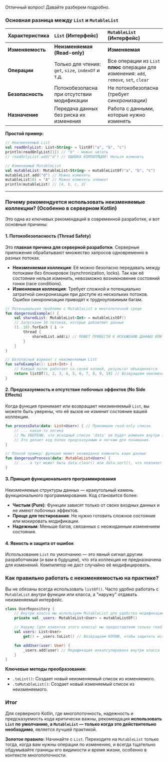 Отличный вопрос! Давайте разберем подробно.

### Основная разница между `List` и `MutableList`

| Характеристика | `List` (Интерфейс) | `MutableList` (Интерфейс) |
| :--- | :--- | :--- |
| **Изменяемость** | **Неизменяемая (Read-only)** | **Изменяемая** |
| **Операции** | Только для чтения: `get`, `size`, `indexOf` и т.д. | Все операции из `List` **плюс** операции для изменения: `add`, `remove`, `set`, `clear` |
| **Безопасность** | Потокобезопасна при отсутствии модификации | Не потокобезопасна (требует синхронизации) |
| **Назначение** | Передача данных без риска их изменения | Работа с данными, которые нужно изменять |

**Простой пример:**

```kotlin
// Неизменяемый List
val readOnlyList: List<String> = listOf("a", "b", "c")
println(readOnlyList[1]) // "b" - можно читать
// readOnlyList.add("d") // ОШИБКА КОМПИЛЯЦИИ! Нельзя изменить

// Изменяемый MutableList
val mutableList: MutableList<String> = mutableListOf("a", "b", "c")
mutableList.add("d") // Можно изменять
mutableList[0] = "A" // Можно изменять элемент
println(mutableList) // [A, b, c, d]
```

---

### Почему рекомендуется использовать неизменяемые коллекции? (Особенно в серверном Kotlin)

Это одна из ключевых рекомендаций в современной разработке, и вот основные причины:

#### 1. **Потокобезопасность (Thread Safety)**
Это **главная причина для серверной разработки**. Серверные приложения обрабатывают множество запросов одновременно в разных потоках.

- **Неизменяемая коллекция**: Её можно безопасно передавать между потоками без блокировок (synchronization, locks). Так как её состояние нельзя изменить, невозможно возникновение состояний гонки (race conditions).
- **Изменяемая коллекция**: Требует сложной и потенциально затратной синхронизации при доступе из нескольких потоков. Ошибки синхронизации приводят к трудноуловимым багам.

```kotlin
// Потенциальная проблема с MutableList в многопоточной среде
fun dangerousExample() {
    val sharedList: MutableList<Int> = mutableListOf()
    // Запускаем 10 потоков, которые добавляют данные
    (1..10).forEach { i ->
        thread {
            sharedList.add(i) // МОЖЕТ ПРИВЕСТИ К ИСКАЖЕНИЮ ДАННЫХ ИЛИ CRASH!
        }
    }
}

// Безопасный вариант с неизменяемым List
fun safeExample(): List<Int> {
    // Каждый поток работает со своей копией, результат объединяется
    return listOf(1, 2, 3, 4, 5, 6, 7, 8, 9, 10) // Возвращаем неизменяемый список
}
```

#### 2. **Предсказуемость и отсутствие побочных эффектов (No Side Effects)**
Когда функция принимает или возвращает неизменяемый `List`, вы можете быть уверены, что её вызов не изменит состояние вашей коллекции.

```kotlin
fun processData(data: List<User>) { // Принимаем read-only список
    // ... какая-то логика
    // Мы УВЕРЕНЫ, что исходный список 'data' не будет изменен внутри этой функции.
    // Это делает код более предсказуемым и легким для понимания.
}

// Плохой пример: функция может неожиданно изменить ваши данные
fun dangerousProcess(data: MutableList<User>) {
    // ... а тут может быть data.clear() или data.sort(), что повлияет на оригинальную коллекцию
}
```

#### 3. **Принцип функционального программирования**
Неизменяемые структуры данных — краеугольный камень функционального программирования. Код становится более:
- **Чистым (Pure)**: Функции зависят только от своих входных данных и не имеют побочных эффектов.
- **Проще для тестирования**: Не нужно готовить сложное состояние или мокировать модификации.
- **Надежным**: Меньше багов, связанных с неожиданным изменением состояния.

#### 4. **Явность и защита от ошибок**
Использование `List` по умолчанию — это явный сигнал другим разработчикам (и вам в будущем), что эта коллекция не предназначена для изменений. Компилятор не даст случайно её модифицировать.

### Как правильно работать с неизменяемостью на практике?

Вы не обязаны всегда использовать `listOf()`. Часто удобно работать с `MutableList` *внутри* функции или класса, а "наружу" отдавать неизменяемый интерфейс.

```kotlin
class UserRepository {
    // Внутри класса мы используем MutableList для удобства модификации
    private val _users: MutableList<User> = mutableListOf()

    // Наружу (для клиентов этого класса) мы предоставляем только read-only версию
    val users: List<User>
        get() = _users.toList() // Возвращаем КОПИЮ, чтобы защитить исходный список

    fun addUser(user: User) {
        _users.add(user) // Модификация инкапсулирована внутри класса
    }
}
```

**Ключевые методы преобразования:**
- `.toList()`: Создает новый неизменяемый список из изменяемого.
- `.toMutableList()`: Создает новый изменяемый список из неизменяемого.

### Итог

Для серверного Kotlin, где многопоточность, надежность и предсказуемость кода критически важны, рекомендация **использовать `List` по умолчанию, а `MutableList` — только когда это действительно необходимо**, является лучшей практикой.

**Золотое правило:** Начинайте с `List`. Переходите на `MutableList` только тогда, когда вам нужны операции по изменению, и всегда тщательно обдумывайте границы его видимости и время жизни, особенно в контексте многопоточности.